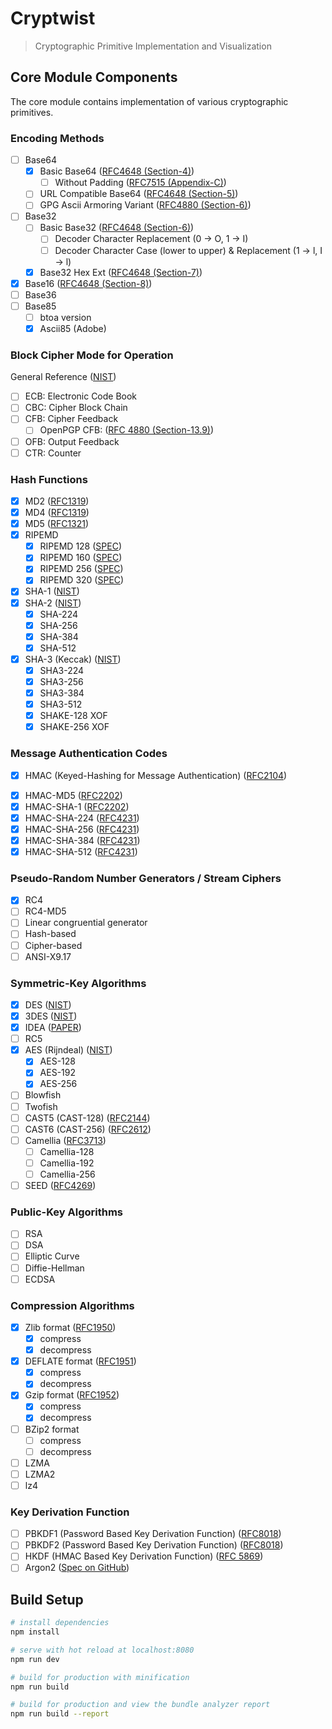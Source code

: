 # Cryptwist

> Cryptographic Primitive Implementation and Visualization

## Core Module Components

The core module contains implementation of various cryptographic primitives.

### Encoding Methods
* [ ] Base64
  - [x] Basic Base64 ([RFC4648 (Section-4)](https://tools.ietf.org/html/rfc4648#section-4))
    + [ ] Without Padding ([RFC7515 (Appendix-C)](https://tools.ietf.org/html/rfc7515#appendix-C))
  - [ ] URL Compatible Base64 ([RFC4648 (Section-5)](https://tools.ietf.org/html/rfc4648#section-5))
  - [ ] GPG Ascii Armoring Variant ([RFC4880 (Section-6)](https://tools.ietf.org/html/rfc4880#section-6))
* [ ] Base32
  - [ ] Basic Base32 ([RFC4648 (Section-6)](https://tools.ietf.org/html/rfc4648#section-6))
    + [ ] Decoder Character Replacement (0 -> O, 1 -> I)
    + [ ] Decoder Character Case (lower to upper) & Replacement (1 -> l, I -> l)
  - [x] Base32 Hex Ext ([RFC4648 (Section-7)](https://tools.ietf.org/html/rfc4648#section-7))
* [x] Base16 ([RFC4648 (Section-8)](https://tools.ietf.org/html/rfc4648#section-8))
* [ ] Base36
* [ ] Base85
  - [ ] btoa version
  - [x] Ascii85 (Adobe)

### Block Cipher Mode for Operation
 General Reference ([NIST](http://nvlpubs.nist.gov/nistpubs/Legacy/SP/nistspecialpublication800-38a.pdf))
 * [ ] ECB: Electronic Code Book
 * [ ] CBC: Cipher Block Chain
 * [ ] CFB: Cipher Feedback
   - [ ] OpenPGP CFB: ([RFC 4880 (Section-13.9)](https://tools.ietf.org/html/rfc4880#section-13.9))
 * [ ] OFB: Output Feedback
 * [ ] CTR: Counter

### Hash Functions
 * [x] MD2 ([RFC1319](https://tools.ietf.org/html/rfc1319))
 * [x] MD4 ([RFC1319](https://tools.ietf.org/html/rfc1320))
 * [x] MD5 ([RFC1321](https://tools.ietf.org/html/rfc1321))
 * [x] RIPEMD
   - [x] RIPEMD 128 ([SPEC](http://homes.esat.kuleuven.be/~bosselae/ripemd/rmd128.txt))
   - [x] RIPEMD 160 ([SPEC](http://homes.esat.kuleuven.be/~bosselae/ripemd/rmd160.txt))
   - [x] RIPEMD 256 ([SPEC](http://homes.esat.kuleuven.be/~bosselae/ripemd/rmd256.txt))
   - [x] RIPEMD 320 ([SPEC](http://homes.esat.kuleuven.be/~bosselae/ripemd/rmd320.txt))
 * [x] SHA-1 ([NIST](http://nvlpubs.nist.gov/nistpubs/FIPS/NIST.FIPS.180-4.pdf))
 * [x] SHA-2 ([NIST](http://nvlpubs.nist.gov/nistpubs/FIPS/NIST.FIPS.180-4.pdf))
   - [x] SHA-224
   - [x] SHA-256
   - [x] SHA-384
   - [x] SHA-512
 * [x] SHA-3 (Keccak) ([NIST](http://nvlpubs.nist.gov/nistpubs/FIPS/NIST.FIPS.202.pdf))
   - [x] SHA3-224
   - [x] SHA3-256
   - [x] SHA3-384
   - [x] SHA3-512
   - [x] SHAKE-128 XOF
   - [x] SHAKE-256 XOF

### Message Authentication Codes 
 * [x] HMAC (Keyed-Hashing for Message Authentication) ([RFC2104](https://tools.ietf.org/html/rfc2104))
  - [x] HMAC-MD5 ([RFC2202](https://tools.ietf.org/html/rfc2202))
  - [x] HMAC-SHA-1 ([RFC2202](https://tools.ietf.org/html/rfc2202))
  - [x] HMAC-SHA-224 ([RFC4231](https://tools.ietf.org/html/rfc4231))
  - [x] HMAC-SHA-256 ([RFC4231](https://tools.ietf.org/html/rfc4231))
  - [x] HMAC-SHA-384 ([RFC4231](https://tools.ietf.org/html/rfc4231))
  - [x] HMAC-SHA-512 ([RFC4231](https://tools.ietf.org/html/rfc4231))

### Pseudo-Random Number Generators / Stream Ciphers
 * [x] RC4
 * [ ] RC4-MD5
 * [ ] Linear congruential generator 
 * [ ] Hash-based
 * [ ] Cipher-based
 * [ ] ANSI-X9.17

### Symmetric-Key Algorithms
 * [x] DES ([NIST](http://nvlpubs.nist.gov/nistpubs/Legacy/SP/nistspecialpublication800-67r1.pdf))
 * [x] 3DES ([NIST](http://nvlpubs.nist.gov/nistpubs/Legacy/SP/nistspecialpublication800-67r1.pdf))
 * [x] IDEA ([PAPER](http://www.isiweb.ee.ethz.ch/papers/arch/xlai-mass-inspec-1991-2.pdf))
 * [ ] RC5
 * [x] AES (Rijndeal) ([NIST](http://nvlpubs.nist.gov/nistpubs/FIPS/NIST.FIPS.197.pdf))
   - [x] AES-128
   - [x] AES-192
   - [x] AES-256
 * [ ] Blowfish
 * [ ] Twofish
 * [ ] CAST5 (CAST-128) ([RFC2144](https://tools.ietf.org/html/rfc2144))
 * [ ] CAST6 (CAST-256) ([RFC2612](https://tools.ietf.org/html/rfc2612))
 * [ ] Camellia ([RFC3713](https://tools.ietf.org/html/rfc3713))
   - [ ] Camellia-128
   - [ ] Camellia-192
   - [ ] Camellia-256
 * [ ] SEED ([RFC4269](https://tools.ietf.org/html/rfc4269))

### Public-Key Algorithms
 * [ ] RSA
 * [ ] DSA
 * [ ] Elliptic Curve
 * [ ] Diffie-Hellman
 * [ ] ECDSA

### Compression Algorithms
 * [x] Zlib format ([RFC1950](https://tools.ietf.org/html/rfc1950))
   - [x] compress
   - [x] decompress
 * [x] DEFLATE format ([RFC1951](https://tools.ietf.org/html/rfc1951))
   - [x] compress
   - [x] decompress
 * [x] Gzip format ([RFC1952](https://tools.ietf.org/html/rfc1952))
   - [x] compress
   - [x] decompress
 * [ ] BZip2 format 
   - [ ] compress
   - [ ] decompress
 * [ ] LZMA
 * [ ] LZMA2
 * [ ] lz4

### Key Derivation Function 
 * [ ] PBKDF1 (Password Based Key Derivation Function) ([RFC8018](https://tools.ietf.org/html/rfc8018))
 * [ ] PBKDF2 (Password Based Key Derivation Function) ([RFC8018](https://tools.ietf.org/html/rfc8018))
 * [ ] HKDF (HMAC Based Key Derivation Function) ([RFC 5869](https://tools.ietf.org/html/rfc5869))
 * [ ] Argon2 ([Spec on GitHub](https://github.com/P-H-C/phc-winner-argon2/blob/master/argon2-specs.pdf))

## Build Setup

``` bash
# install dependencies
npm install

# serve with hot reload at localhost:8080
npm run dev

# build for production with minification
npm run build

# build for production and view the bundle analyzer report
npm run build --report
```
